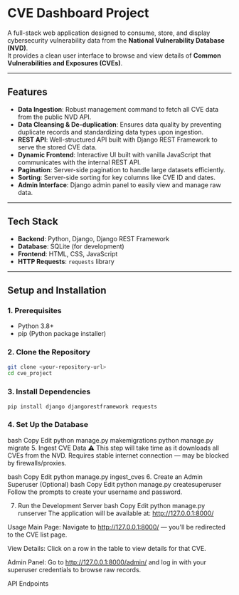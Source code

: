 # CVE Dashboard Project

A full-stack web application designed to consume, store, and display cybersecurity vulnerability data from the **National Vulnerability Database (NVD)**.  
It provides a clean user interface to browse and view details of **Common Vulnerabilities and Exposures (CVEs)**.

---

## Features

- **Data Ingestion**: Robust management command to fetch all CVE data from the public NVD API.
- **Data Cleansing & De-duplication**: Ensures data quality by preventing duplicate records and standardizing data types upon ingestion.
- **REST API**: Well-structured API built with Django REST Framework to serve the stored CVE data.
- **Dynamic Frontend**: Interactive UI built with vanilla JavaScript that communicates with the internal REST API.
- **Pagination**: Server-side pagination to handle large datasets efficiently.
- **Sorting**: Server-side sorting for key columns like CVE ID and dates.
- **Admin Interface**: Django admin panel to easily view and manage raw data.

---

## Tech Stack

- **Backend**: Python, Django, Django REST Framework  
- **Database**: SQLite (for development)  
- **Frontend**: HTML, CSS, JavaScript  
- **HTTP Requests**: `requests` library  

---

## Setup and Installation

### 1. Prerequisites
- Python 3.8+
- pip (Python package installer)

### 2. Clone the Repository
```bash
git clone <your-repository-url>
cd cve_project 
```
### 3. Install Dependencies
```` bash
pip install django djangorestframework requests
````

### 4. Set Up the Database
bash
Copy
Edit
python manage.py makemigrations
python manage.py migrate
5. Ingest CVE Data
⚠️ This step will take time as it downloads all CVEs from the NVD.
Requires stable internet connection — may be blocked by firewalls/proxies.

bash
Copy
Edit
python manage.py ingest_cves
6. Create an Admin Superuser (Optional)
bash
Copy
Edit
python manage.py createsuperuser
Follow the prompts to create your username and password.

7. Run the Development Server
bash
Copy
Edit
python manage.py runserver
The application will be available at:
http://127.0.0.1:8000/

Usage
Main Page: Navigate to http://127.0.0.1:8000/ — you'll be redirected to the CVE list page.

View Details: Click on a row in the table to view details for that CVE.

Admin Panel: Go to http://127.0.0.1:8000/admin/ and log in with your superuser credentials to browse raw records.

API Endpoints

